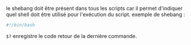le shebang doit être présent dans tous les scripts car il permet d'indiquer quel shell doit être utilisé pour l'exécution du script.
exemple de shebang :
```bash
#!/bin/bash
```

`$?` enregistre le code retour de la dernière commande.